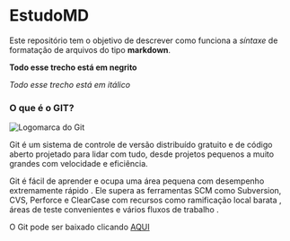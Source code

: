 # EstudoMD
Este repositório tem o objetivo de descrever como funciona a *síntaxe* de formatação de arquivos do tipo **markdown**.

**Todo esse trecho está em negrito**

*Todo esse trecho está em itálico*

### O que é o GIT?

<img alt="Logomarca do Git" src="https://initialcommit.com/img/initialcommit/baby-git-release.png">

Git é um sistema de controle de versão distribuído gratuito e de código aberto projetado para lidar com tudo, desde projetos pequenos a muito grandes com velocidade e eficiência.

Git é fácil de aprender e ocupa uma área pequena com desempenho extremamente rápido . Ele supera as ferramentas SCM como Subversion, CVS, Perforce e ClearCase com recursos como ramificação local barata , áreas de teste convenientes e vários fluxos de trabalho .

O Git pode ser baixado clicando <a href="https://git-scm.com/downloads">AQUI</a>
